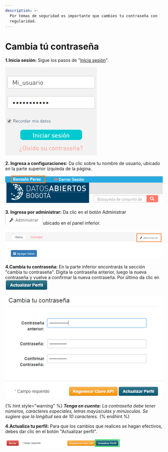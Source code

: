 ```yaml
---
description: >-
  Por temas de seguridad es importante que cambies tu contraseña con
  regularidad.
---
```


# Cambia tú contraseña

**1.Inicia sesión:** Sigue los pasos de "[Inicia sesión](https://datosbogota.gitbook.io/manual-usuario/inicia-sesion)".

![](../../.gitbook/assets/image%20%2877%29.png)

**2. Ingresa a configuraciones:** Da clic sobre tu nombre de usuario, ubicado en la parte superior izquieda de la página.

![](../../.gitbook/assets/image%20%289%29.png)

**3. Ingresa por administrar:** Da clic en el botón Administrar ![](../../.gitbook/assets/admin_user.PNG)ubicado en el panel inferior.

![](../../.gitbook/assets/image%20%28110%29.png)

**4.Cambia tu contraseña:** En la parte inferior encontrarás la sección "cambia tu contraseña". Digita la contraseña anterior, luego la nueva contraseña y vuelve a confirmar la nueva contraseña. Por último da clic en ![](../../.gitbook/assets/actualizar-perfil.JPG) 

![](../../.gitbook/assets/image%20%2860%29.png)

{% hint style="warning" %}
_**Tenga en cuenta:** La contraseña debe tener números, caracteres especiales, letras mayúsculas y minúsculas. Se sugiere que la longitud sea de 10 caracteres._
{% endhint %}

**4.Actualiza tu perfil:** Para que los cambios que realices se hagan efectivos, debes dar clic en el botón "Actualizar perfil".

![](../../.gitbook/assets/image%20%28136%29.png)



